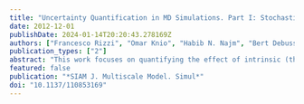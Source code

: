 ```yaml
---
title: "Uncertainty Quantification in MD Simulations. Part I: Stochastic Reformulation of the Forward Problem"
date: 2012-12-01
publishDate: 2024-01-14T20:20:43.278169Z
authors: ["Francesco Rizzi", "Omar Knio", "Habib N. Najm", "Bert Debusschere", "Khachik Sargsyan", "Maher Salloum", "Helgi Adalsteinsson"]
publication_types: ["2"]
abstract: "This work focuses on quantifying the effect of intrinsic (thermal) noise and parametric uncertainty in molecular dynamics (MD) simulations. We consider isothermal, isobaric MD simulations of TIP4P (or four-site) water at ambient conditions, $T=298$ K and $P=1$ atm. Parametric uncertainty is assumed to originate from three force-field parameters that are parametrized in terms of standard uniform random variables. The thermal fluctuations inherent in MD simulations combine with parametric uncertainty to yield nondeterministic, noisy MD predictions of bulk water properties. Relying on polynomial chaos (PC) expansions, we develop a framework that enables us to isolate the impact of parametric uncertainty on the MD predictions and control the effect of the intrinsic noise. We construct the PC representations of quantities of interest (QoIs) using two different approaches: nonintrusive spectral projection (NISP) and Bayesian inference. We verify a priori the legitimacy of the NISP approach by verifying that the MD data satisfy regularity and smoothness conditions in the parameter space. The Bayesian inference approach relies on adaptively sampling the parameter space, based on analyzing the convergence of the PC expansions at different approximation levels. We show that for the present case, the effect of the thermal noise in the atomistic system can be controlled, and the MD predictions for the QoIs can be suitably represented using low-order PC models."
featured: false
publication: "*SIAM J. Multiscale Model. Simul*"
doi: "10.1137/110853169"
---
```


